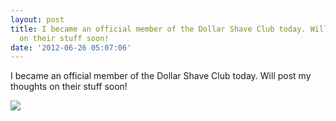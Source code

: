 ```yaml
---
layout: post
title: I became an official member of the Dollar Shave Club today. Will post my thoughts
  on their stuff soon!
date: '2012-06-26 05:07:06'
---
```


I became an official member of the Dollar Shave Club today. Will post my
thoughts on their stuff soon!

![](http://25.media.tumblr.com/tumblr_m67kvu4ZhU1qzpdrho1_1280.jpg)
